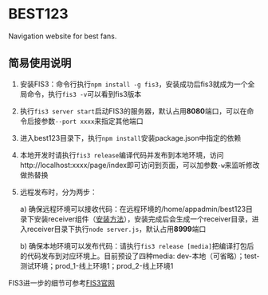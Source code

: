 # BEST123

Navigation website for best fans.

## 简易使用说明

1.  安装FIS3：命令行执行`npm install -g fis3`，安装成功后fis3就成为一个全局命令，执行`fis3 -v`可以看到fis3版本

2.  执行`fis3 server start`启动FIS3的服务器，默认占用**8080**端口，可以在命令后接参数`--port xxxx`来指定其他端口

3.  进入best123目录下，执行`npm install`安装package.json中指定的依赖

4.  本地开发时请执行`fis3 release`编译代码并发布到本地环境，访问http://localhost:xxxx/page/index即可访问到页面，可以加参数`-w`来监听修改做热替换

5.  远程发布时，分为两步：

    a) 确保远程环境可以接收代码：在远程环境的/home/appadmin/best123目录下安装receiver组件（[安装方法](https://github.com/fex-team/receiver)），安装完成后会生成一个receiver目录，进入receiver目录下执行`node server.js`，默认占用**8999**端口

    b) 确保本地环境可以发布代码：请执行`fis3 release [media]`把编译打包后的代码发布到对应环境上。目前预设了四种media: dev-本地（可省略）；test-测试环境；prod_1-线上环境1；prod_2-线上环境1

FIS3进一步的细节可参考[FIS3官网](http://fis.baidu.com)
